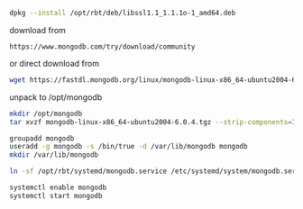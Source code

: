 ```bash
dpkg --install /opt/rbt/deb/libssl1.1_1.1.1o-1_amd64.deb
```

download from 

```
https://www.mongodb.com/try/download/community
```

or direct download from

```bash
wget https://fastdl.mongodb.org/linux/mongodb-linux-x86_64-ubuntu2004-6.0.4.tgz
```

unpack to /opt/mongodb

```bash
mkdir /opt/mongodb
tar xvzf mongodb-linux-x86_64-ubuntu2004-6.0.4.tgz --strip-components=1 -C /opt/mongodb/
```

```bash
groupadd mongodb
useradd -g mongodb -s /bin/true -d /var/lib/mongodb mongodb
mkdir /var/lib/mongodb
```

```bash
ln -sf /opt/rbt/systemd/mongodb.service /etc/systemd/system/mongodb.service
```

```bash
systemctl enable mongodb
systemctl start mongodb
```